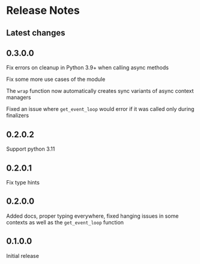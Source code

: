 # Release Notes

## Latest changes

## 0.3.0.0

Fix errors on cleanup in Python 3.9+ when calling async methods

Fix some more use cases of the module

The `wrap` function now automatically creates sync variants of async context managers

Fixed an issue where `get_event_loop` would error if it was called only during finalizers

## 0.2.0.2

Support python 3.11

## 0.2.0.1

Fix type hints

## 0.2.0.0

Added docs, proper typing everywhere, fixed hanging issues in some contexts as well as the `get_event_loop` function

## 0.1.0.0

Initial release
